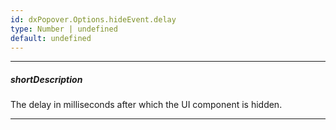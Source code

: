 ```yaml
---
id: dxPopover.Options.hideEvent.delay
type: Number | undefined
default: undefined
---
```

---
##### shortDescription
The delay in milliseconds after which the UI component is hidden.

---
